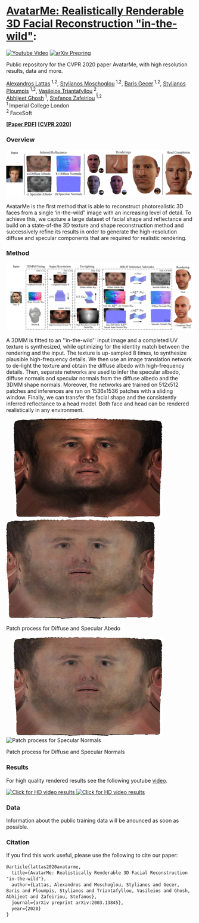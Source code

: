 # [AvatarMe: Realistically Renderable 3D Facial Reconstruction "in-the-wild"](https://arxiv.org/abs/2003.13845):
[![Youtube Video](https://img.shields.io/badge/HD%20Video-Results-lightgrey?logo=youtube)](https://www.youtube.com/watch?v=fEsgeZPN8Uw)
[![arXiv Prepring](https://img.shields.io/badge/arXiv-Preprint-lightgrey?logo=arxiv)](https://arxiv.org/pdf/2003.13845.pdf)

Public repository for the CVPR 2020 paper AvatarMe, with high resolution results, data and more.

[Alexandros Lattas](https://github.com/lattas)<sup> 1,2</sup>,
[Stylianos Moschoglou](https://www.doc.ic.ac.uk/~sm3515/)<sup> 1,2</sup>,
[Baris Gecer](http://barisgecer.github.io)<sup> 1,2</sup>,
[Stylianos Ploumpis](https://www.imperial.ac.uk/people/s.ploumpis)<sup> 1,2</sup>,
[Vasileios Triantafyllou](https://facesoft.io/company.html)<sup> 2</sup>,
<br/>
[Abhijeet Ghosh](https://www.doc.ic.ac.uk/~ghosh/)<sup> 1</sup>,
[Stefanos Zafeiriou](https://wp.doc.ic.ac.uk/szafeiri/)<sup> 1,2</sup>
<br/>
<sup>1 </sup>Imperial College London
<br/>
<sup>2 </sup>FaceSoft

__[[Paper PDF](http://openaccess.thecvf.com/content_CVPR_2020/papers/Lattas_AvatarMe_Realistically_Renderable_3D_Facial_Reconstruction_In-the-Wild_CVPR_2020_paper.pdf)]__
__[[CVPR 2020](http://cvpr20.com/event/avatarme-realistically-renderable-3d-facial-reconstruction-in-the-wild/)]__

### Overview

![Intro Image](img/avatarme_teaser.png "Teaser Image")

AvatarMe is the first method that is able to reconstruct photorealistic 3D faces from a single ‘in-the-wild” image with an increasing level of detail. To achieve this, we capture a large dataset of facial shape and reflectance and build on a state-of-the 3D texture and shape reconstruction method and successively refine its results in order to generate the high-resolution diffuse and specular components that are required for realistic rendering.

### Method

![Method Image](img/avatarme_method.png "Method Image")

A 3DMM is fitted to an ''in-the-wild'' input image 
and a completed UV texture is synthesized,
while optimizing for the identity match between the rendering and the input.
The texture is up-sampled 8 times,
to synthesize plausible high-frequency details.
We then use an image translation network to de-light the texture
and obtain the diffuse albedo with high-frequency details. 
Then, separate networks are used to infer the specular albedo,
diffuse normals and specular normals from the diffuse albedo and the 3DMM shape normals.
Moreover,
the networks are trained on 512x512 patches and inferences are ran on 1536x1536 patches with a sliding window.
Finally,
we can transfer the facial shape and the consistently inferred reflectance
to a head model.
Both face and head can be rendered realistically in any environment.

<p float="left">
  <img src="img/proc_diffAlb.gif" width="400" alt="Patch process for Diffuse Albedo" title="Patch process for Diffuse Albedo" hspace=20/>
  <img src="img/proc_specAlbs.gif" width="400" alt="Patch prosses for Specular Albedo" title="Patch prosses for Specular Albedo">
  <p> Patch process for Diffuse and Specular Abedo</p>
</p>
<p float="left">
  <img src="img/proc_diffNormals.gif" width="400" alt="Patch process for Diffuse Normals" title="Patch process for Diffuse Normals" hspace=20/>
  <img src="img/proc_specNorms.gif" width="400" alt="Patch process for Specular Normals" title="Patch process for Specular Normals"/>
  <p>Patch process for Diffuse and Specular Normals </p>
</p>

### Results

For high quality rendered results see the following youtube [video](https://www.youtube.com/watch?v=fEsgeZPN8Uw).

<a href="https://www.youtube.com/watch?v=fEsgeZPN8Uw">
   <img alt="Click for HD video results" src="img/teaser_image.gif" title="Click for HD video results" height=300>
</a>

<a href="https://www.youtube.com/watch?v=fEsgeZPN8Uw">
   <img alt="Click for HD video results" src="img/results_preview.gif" title="Click for HD video results">
</a>

### Data
Information about the public training data will be anounced as soon as possible.

### Citation
If you find this work useful, please use the following to cite our paper:
```
@article{lattas2020avatarme,
  title={AvatarMe: Realistically Renderable 3D Facial Reconstruction "in-the-wild"},
  author={Lattas, Alexandros and Moschoglou, Stylianos and Gecer, Baris and Ploumpis, Stylianos and Triantafyllou, Vasileios and Ghosh, Abhijeet and Zafeiriou, Stefanos},
  journal={arXiv preprint arXiv:2003.13845},
  year={2020}
}
```
